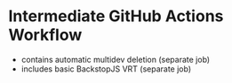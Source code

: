 # Intermediate GitHub Actions Workflow

- contains automatic multidev deletion (separate job)
- includes basic BackstopJS VRT (separate job)